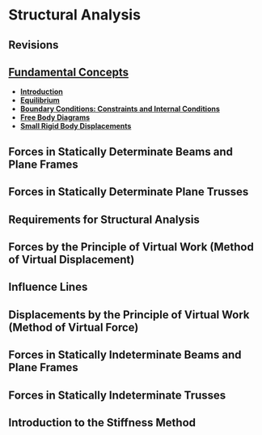 # Structural Analysis

## Revisions

## [Fundamental Concepts](fundamentals/index)

* **[Introduction](fundamentals/introduction)**
* **[Equilibrium](fundamentals/equilibrium)**
* **[Boundary Conditions: Constraints and Internal Conditions](fundamentals/boundary-conditions)**
* **[Free Body Diagrams](fundamentals/free-body-diagrams)**
* **[Small Rigid Body Displacements](fundamentals/small-rigid-body-displacements)**

## Forces in Statically Determinate Beams and Plane Frames

## Forces in Statically Determinate Plane Trusses

## Requirements for Structural Analysis

## Forces by the Principle of Virtual Work (Method of Virtual Displacement)

## Influence Lines

## Displacements by the Principle of Virtual Work (Method of Virtual Force)

## Forces in Statically Indeterminate Beams and Plane Frames

## Forces in Statically Indeterminate Trusses

## Introduction to the Stiffness Method
